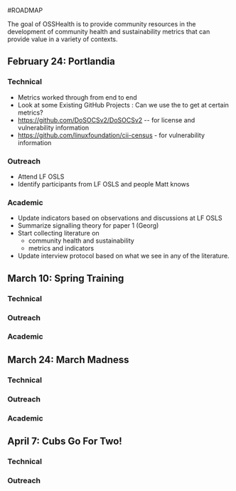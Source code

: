 #ROADMAP

The goal of OSSHealth is to provide community resources in the development of community health and sustainability metrics that can provide value in a variety of contexts. 

## February 24: Portlandia 

### Technical
- Metrics worked through from end to end
- Look at some Existing GitHub Projects : Can we use the to get at certain metrics?
 - https://github.com/DoSOCSv2/DoSOCSv2 -- for license and vulnerability information  
 - https://github.com/linuxfoundation/cii-census - for vulnerability information 

### Outreach
- Attend LF OSLS
- Identify participants from LF OSLS and people Matt knows

### Academic
- Update indicators based on observations and discussions at LF OSLS
- Summarize signalling theory for paper 1 (Georg)
- Start collecting literature on 
  - community health and sustainability 
  - metrics and indicators
- Update interview protocol based on what we see in any of the literature.

## March 10: Spring Training

### Technical

### Outreach

### Academic


## March 24: March Madness

### Technical

### Outreach

### Academic


## April 7: Cubs Go For Two!

### Technical

### Outreach
